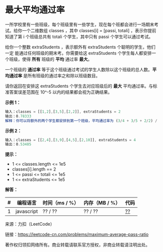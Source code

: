 # 最大平均通过率

一所学校里有一些班级，每个班级里有一些学生，现在每个班都会进行一场期末考试。给你一个二维数组 classes ，其中 classes[i] = [passi, totali] ，表示你提前知道了第 i 个班级总共有 totali 个学生，其中只有 passi 个学生可以通过考试。

给你一个整数 extraStudents ，表示额外有 extraStudents 个聪明的学生，他们 一定 能通过任何班级的期末考。你需要给这 extraStudents 个学生每人都安排一个班级，使得 **所有** 班级的 **平均** 通过率 **最大**。

一个班级的 **通过率** 等于这个班级通过考试的学生人数除以这个班级的总人数。**平均通过率** 是所有班级的通过率之和除以班级数目。

请你返回在安排这 extraStudents 个学生去对应班级后的 **最大** 平均通过率。与标准答案误差范围在 10^-5 以内的结果都会视为正确结果。

**示例 1：**

``` javascript
输入：classes = [[1,2],[3,5],[2,2]], extraStudents = 2
输出：0.78333
解释：你可以将额外的两个学生都安排到第一个班级，平均通过率为 (3/4 + 3/5 + 2/2) / 3 = 0.78333 。
```

**示例 2：**

``` javascript
输入：classes = [[2,4],[3,9],[4,5],[2,10]], extraStudents = 4
输出：0.53485
```

**提示：**

- 1 <= classes.length <= 1e5
- classes[i].length == 2
- 1 <= passi <= totali <= 1e5
- 1 <= extraStudents <= 1e5

**解答：**

**#**|**编程语言**|**时间（ms / %）**|**内存（MB / %）**|**代码**
--|--|--|--|--
1|javascript|?? / ??|?? / ??|[??](./javascript/ac_v1.js)

来源：力扣（LeetCode）

链接：https://leetcode-cn.com/problems/maximum-average-pass-ratio

著作权归领扣网络所有。商业转载请联系官方授权，非商业转载请注明出处。
